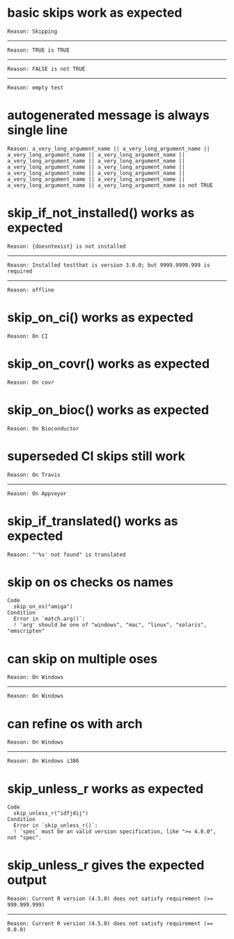 # basic skips work as expected

    Reason: Skipping

---

    Reason: TRUE is TRUE

---

    Reason: FALSE is not TRUE

---

    Reason: empty test

# autogenerated message is always single line

    Reason: a_very_long_argument_name || a_very_long_argument_name || a_very_long_argument_name || a_very_long_argument_name || a_very_long_argument_name || a_very_long_argument_name || a_very_long_argument_name || a_very_long_argument_name || a_very_long_argument_name || a_very_long_argument_name || a_very_long_argument_name || a_very_long_argument_name || a_very_long_argument_name || a_very_long_argument_name is not TRUE

# skip_if_not_installed() works as expected

    Reason: {doesntexist} is not installed

---

    Reason: Installed testthat is version 3.0.0; but 9999.9999.999 is required

---

    Reason: offline

# skip_on_ci() works as expected

    Reason: On CI

# skip_on_covr() works as expected

    Reason: On covr

# skip_on_bioc() works as expected

    Reason: On Bioconductor

# superseded CI skips still work

    Reason: On Travis

---

    Reason: On Appveyor

# skip_if_translated() works as expected

    Reason: "'%s' not found" is translated

# skip on os checks os names

    Code
      skip_on_os("amiga")
    Condition
      Error in `match.arg()`:
      ! 'arg' should be one of "windows", "mac", "linux", "solaris", "emscripten"

# can skip on multiple oses

    Reason: On Windows

---

    Reason: On Windows

# can refine os with arch

    Reason: On Windows

---

    Reason: On Windows i386

# skip_unless_r works as expected

    Code
      skip_unless_r("idfjdij")
    Condition
      Error in `skip_unless_r()`:
      ! `spec` must be an valid version specification, like ">= 4.0.0", not "spec".

# skip_unless_r gives the expected output

    Reason: Current R version (4.5.0) does not satisfy requirement (>= 999.999.999)

---

    Reason: Current R version (4.5.0) does not satisfy requirement (== 0.0.0)

